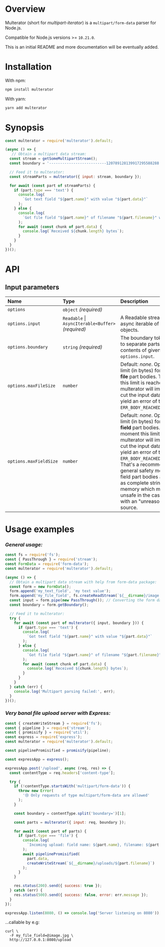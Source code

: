 # Overview

Multerator (short for _multipart-iterator_) is a `multipart/form-data` parser for Node.js.

Compatible for Node.js versions >= `10.21.0`.

This is an initial README and more documentation will be eventually added.

# Installation

With npm:

```sh
npm install multerator
```

With yarn:

```sh
yarn add multerator
```

# Synopsis

```js
const multerator = require('multerator').default;

(async () => {
   // Obtain a multipart data stream:
  const stream = getSomeMultipartStream();
  const boundary = '--------------------------120789128139917295588288';

  // Feed it to multerator:
  const streamParts = multerator({ input: stream, boundary });

  for await (const part of streamParts) {
    if (part.type === 'text') {
      console.log(
        `Got text field "${part.name}" with value "${part.data}"`
      );
    } else {
      console.log(
        `Got file field "${part.name}" of filename "${part.filename}" with content type "${part.contentType}" and incoming data chunks:`
      );
      for await (const chunk of part.data) {
        console.log(`Received ${chunk.length} bytes`);
      }
    }
  }
})();
```

# API

## Input parameters
| Name | Type | Description |
| :--- | :--- | :--- |
| `options` | `object` _(required)_ | |
| `options.input` | `Readable` \| `AsyncIterable<Buffer>`  _(required)_ | A Readable stream or any async iterable of `Buffer` objects. |
| `options.boundary` | `string` _(required)_ | The boundary token by which to separate parts across the contents of given `options.input`. |
| `options.maxFileSize` | `number` | Default: _none_. Optional size limit (in bytes) for individual __file__ part bodies. The moment this limit is reached, multerator will immediately cut the input data stream and yield an error of type `ERR_BODY_REACHED_SIZE_LIMIT`. |
| `options.maxFieldSize` | `number` | Default: _none_. Optional size limit (in bytes) for individual __field__ part bodies. The moment this limit is reached, multerator will immediately cut the input data stream and yield an error of type `ERR_BODY_REACHED_SIZE_LIMIT`. That's a recommended general safety measure as field part bodies are collected as complete strings in memory which might be unsafe in the case of dealing with an "unreasonable" data source. |

# Usage examples

### _General usage:_

```js
const fs = require('fs');
const { PassThrough } = require('stream');
const FormData = require('form-data');
const multerator = require('multerator').default;

(async () => {
  // Obtain a multipart data stream with help from form-data package:
  const form = new FormData();
  form.append('my_text_field', 'my text value');
  form.append('my_file_field', fs.createReadStream(`${__dirname}/image.jpg`));
  const input = form.pipe(new PassThrough()); // Converting the form data instance into a normalized Node.js stream, which is async-iteration-friendly as required for multerator's input
  const boundary = form.getBoundary();

  // Feed it to multerator:
  try {
    for await (const part of multerator({ input, boundary })) {
      if (part.type === 'text') {
        console.log(
          `Got text field "${part.name}" with value "${part.data}"`
        );
      } else {
        console.log(
          `Got file field "${part.name}" of filename "${part.filename}" with content type "${part.contentType}" and incoming data chunks:`
        );
        for await (const chunk of part.data) {
          console.log(`Received ${chunk.length} bytes`);
        }
      }
    }
  } catch (err) {
    console.log('Multipart parsing failed:', err);
  }
})();
```

### _Very banal file upload server with Express:_

```js
const { createWriteStream } = require('fs');
const { pipeline } = require('stream');
const { promisify } = require('util');
const express = require('express');
const multerator = require('multerator').default;

const pipelinePromisified = promisify(pipeline);

const expressApp = express();

expressApp.post('/upload', async (req, res) => {
  const contentType = req.headers['content-type'];

  try {
    if (!contentType.startsWith('multipart/form-data')) {
      throw new Error(
        '😢 Only requests of type multipart/form-data are allowed'
      );
    }

    const boundary = contentType.split('boundary=')[1];

    const parts = multerator({ input: req, boundary });

    for await (const part of parts) {
      if (part.type === 'file') {
        console.log(
          `Incoming upload: field name: ${part.name}, filename: ${part.filename}, content type: ${part.contentType}`
        );
        await pipelinePromisified(
          part.data,
          createWriteStream(`${__dirname}/uploads/${part.filename}`)
        );
      }
    }

    res.status(200).send({ success: true });
  } catch (err) {
    res.status(500).send({ success: false, error: err.message });
  }
});

expressApp.listen(8080, () => console.log('Server listening on 8080'));
```

...callable by e.g:

```shell
curl \
  -F my_file_field=@image.jpg \
  http://127.0.0.1:8080/upload
```
